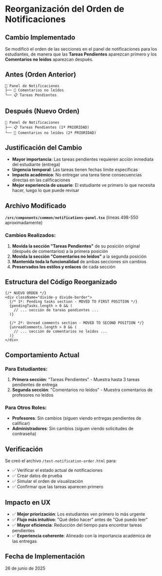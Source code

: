 # Reorganización del Orden de Notificaciones

## Cambio Implementado

Se modificó el orden de las secciones en el panel de notificaciones para los estudiantes, de manera que las **Tareas Pendientes** aparezcan primero y los **Comentarios no leídos** aparezcan después.

## Antes (Orden Anterior)

```
📱 Panel de Notificaciones
├── 💬 Comentarios no leídos
└── 📋 Tareas Pendientes
```

## Después (Nuevo Orden)

```
📱 Panel de Notificaciones
├── 📋 Tareas Pendientes (1ª PRIORIDAD)
└── 💬 Comentarios no leídos (2ª PRIORIDAD)
```

## Justificación del Cambio

- **Mayor importancia**: Las tareas pendientes requieren acción inmediata del estudiante (entrega)
- **Urgencia temporal**: Las tareas tienen fechas límite específicas
- **Impacto académico**: No entregar una tarea tiene consecuencias directas en las calificaciones
- **Mejor experiencia de usuario**: El estudiante ve primero lo que necesita hacer, luego lo que puede revisar

## Archivo Modificado

**`/src/components/common/notifications-panel.tsx`** (líneas 498-550 aproximadamente)

### Cambios Realizados:

1. **Movida la sección "Tareas Pendientes"** de su posición original (después de comentarios) a la primera posición
2. **Movida la sección "Comentarios no leídos"** a la segunda posición
3. **Mantenida toda la funcionalidad** de ambas secciones sin cambios
4. **Preservados los estilos y enlaces** de cada sección

## Estructura del Código Reorganizado

```tsx
{/* NUEVO ORDEN */}
<div className="divide-y divide-border">
  {/* 1º: Pending tasks section - MOVED TO FIRST POSITION */}
  {pendingTasks.length > 0 && (
    // ... sección de tareas pendientes ...
  )}

  {/* 2º: Unread comments section - MOVED TO SECOND POSITION */}
  {unreadComments.length > 0 && (
    // ... sección de comentarios no leídos ...
  )}
</div>
```

## Comportamiento Actual

### Para Estudiantes:
1. **Primera sección**: "Tareas Pendientes" - Muestra hasta 3 tareas pendientes de entrega
2. **Segunda sección**: "Comentarios no leídos" - Muestra comentarios de profesores no leídos

### Para Otros Roles:
- **Profesores**: Sin cambios (siguen viendo entregas pendientes de calificar)
- **Administradores**: Sin cambios (siguen viendo solicitudes de contraseña)

## Verificación

Se creó el archivo `/test-notification-order.html` para:
- ✅ Verificar el estado actual de notificaciones
- ✅ Crear datos de prueba
- ✅ Simular el orden de visualización
- ✅ Confirmar que las tareas aparecen primero

## Impacto en UX

- ✅ **Mejor priorización**: Los estudiantes ven primero lo más urgente
- ✅ **Flujo más intuitivo**: "Qué debo hacer" antes de "Qué puedo leer"
- ✅ **Mayor eficiencia**: Reducción del tiempo para encontrar tareas pendientes
- ✅ **Experiencia coherente**: Alineado con la importancia académica de las entregas

## Fecha de Implementación

26 de junio de 2025
